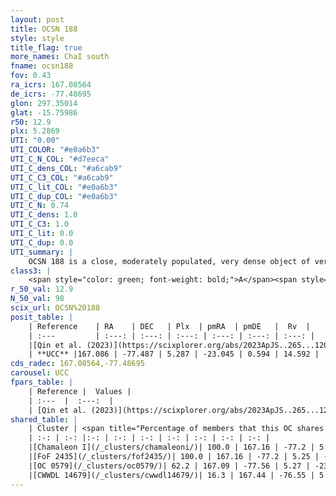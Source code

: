 ```yaml
---
layout: post
title: OCSN 188
style: style
title_flag: true
more_names: ChaI south
fname: ocsn188
fov: 0.43
ra_icrs: 167.08564
de_icrs: -77.48695
glon: 297.35014
glat: -15.75986
r50: 12.9
plx: 5.2869
UTI: "0.00"
UTI_COLOR: "#e0a6b3"
UTI_C_N_COL: "#d7eeca"
UTI_C_dens_COL: "#a6cab9"
UTI_C_C3_COL: "#a6cab9"
UTI_C_lit_COL: "#e0a6b3"
UTI_C_dup_COL: "#e0a6b3"
UTI_C_N: 0.74
UTI_C_dens: 1.0
UTI_C_C3: 1.0
UTI_C_lit: 0.0
UTI_C_dup: 0.0
UTI_summary: |
    OCSN 188 is a close, moderately populated, very dense object of very high C3 quality. It was recently reported in the literature.<br><br><span style="color: #99180f; font-weight: bold;">Warning: </span>This is very likely a duplicate object, which shares a large percentage of members with at least one previously reported entry.
class3: |
    <span style="color: green; font-weight: bold;">A</span><span style="color: green; font-weight: bold;">A</span>
r_50_val: 12.9
N_50_val: 98
scix_url: OCSN%20188
posit_table: |
    | Reference    | RA    | DEC   | Plx  | pmRA  | pmDE   |  Rv  |
    | :---         | :---: | :---: | :---: | :---: | :---: | :---: |
    |[Qin et al. (2023)](https://scixplorer.org/abs/2023ApJS..265...12Q) | 166.93 | -77.64 | 5.3 | -22.95 | 0.86 | 14.43 |
    | **UCC** |167.086 | -77.487 | 5.287 | -23.045 | 0.594 | 14.592 | 
cds_radec: 167.08564,-77.48695
carousel: UCC
fpars_table: |
    | Reference |  Values |
    | :---  |  :---:  |
    | [Qin et al. (2023)](https://scixplorer.org/abs/2023ApJS..265...12Q) | `E(B-V)=0.54, m-M=7.69, logt=6.6` |
shared_table: |
    | Cluster | <span title="Percentage of members that this OC shares with the ones listed">%</span>   | RA   | DEC   | Plx   | pmRA  | pmDE  | Rv | UTI |
    | :-: | :-: |:-: | :-: | :-: | :-: | :-: | :-: | :-: |
    |[Chamaleon I](/_clusters/chamaleoni/)| 100.0 | 167.16 | -77.2 | 5.25 | -22.53 | 0.29 | 13.92 |0.72 |
    |[FoF 2435](/_clusters/fof2435/)| 100.0 | 167.16 | -77.2 | 5.25 | -22.53 | 0.28 | 13.92 |0.0 |
    |[OC 0579](/_clusters/oc0579/)| 62.2 | 167.09 | -77.56 | 5.27 | -23.03 | 0.59 | 17.54 |0.0 |
    |[CWWDL 14679](/_clusters/cwwdl14679/)| 16.3 | 167.44 | -76.55 | 5.2 | -22.07 | -0.25 | 14.71 |0.0 |
---
```

